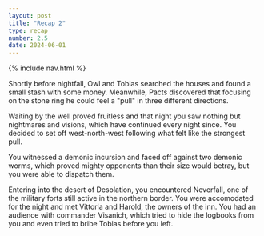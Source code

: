 ```yaml
---
layout: post
title: "Recap 2"
type: recap
number: 2.5
date: 2024-06-01
---
```


{% include nav.html %}

Shortly before nightfall, Owl and Tobias searched the houses and found a small stash with some money. Meanwhile, Pacts discovered that focusing on the stone ring he could feel a "pull" in three different directions.

Waiting by the well proved fruitless and that night you saw nothing but nightmares and visions, which have continued every night since. You decided to set off west-north-west following what felt like the strongest pull.

You witnessed a demonic incursion and faced off against two demonic worms, which proved mighty opponents than their size would betray, but you were able to dispatch them.

Entering into the desert of Desolation, you encountered Neverfall, one of the military forts still active in the northern border. You were accomodated for the night and met Vittoria and Harold, the owners of the inn. You had an audience with commander Visanich, which tried to hide the logbooks from you and even tried to bribe Tobias before you left.